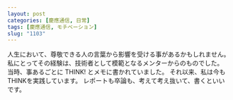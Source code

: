 ```yaml
---
layout: post
categories: [慶應通信, 日常]
tags: [慶應通信, モチベーション]
slug: "1103"
---
```

人生において、尊敬できる人の言葉から影響を受ける事があるかもしれません。
私にとってその経験は、技術者として模範となるメンターからのものでした。
当時、事あるごとに THINK! とメモに書かれていました。
それ以来、私は今もTHINKを実践しています。
レポートも卒論も、考えて考え抜いて、書くといいです。